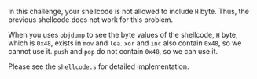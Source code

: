 In this challenge, your shellcode is not allowed to include `H` byte.
Thus, the previous shellcode does not work for this problem.

When you uses `objdump` to see the byte values of the shellcode, `H` byte, which is `0x48`, exists in `mov` and `lea`.
`xor` and `inc` also contain `0x48`, so we cannot use it.
`push` and `pop` do not contain `0x48`, so we can use it.

Please see the `shellcode.s` for detailed implementation.
